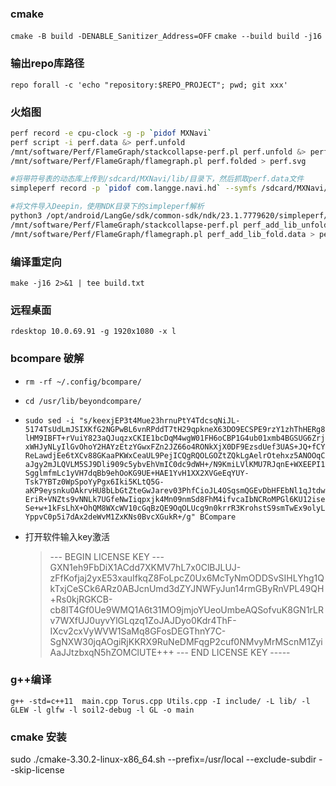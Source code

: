 ### cmake
`cmake -B build -DENABLE_Sanitizer_Address=OFF`
`cmake --build build -j16`
### 输出repo库路径
`repo forall -c 'echo "repository:$REPO_PROJECT"; pwd; git xxx' `
### 火焰图
```bash
perf record -e cpu-clock -g -p `pidof MXNavi`
perf script -i perf.data &> perf.unfold
/mnt/software/Perf/FlameGraph/stackcollapse-perf.pl perf.unfold &> perf.folded
/mnt/software/Perf/FlameGraph/flamegraph.pl perf.folded > perf.svg
```
```bash
#将带符号表的动态库上传到/sdcard/MXNavi/lib/目录下，然后抓取perf.data文件
simpleperf record -p `pidof com.langge.navi.hd` --symfs /sdcard/MXNavi/lib/ -g --duration 999999 -o perf_add_lib.data

#将文件导入Deepin，使用NDK目录下的simpleperf解析
python3 /opt/android/LangGe/sdk/common-sdk/ndk/23.1.7779620/simpleperf/report_sample.py perf_add_lib.data > perf_add_lib_unfold.data
/mnt/software/Perf/FlameGraph/stackcollapse-perf.pl perf_add_lib_unfold.data > perf_add_lib_fold.data
/mnt/software/Perf/FlameGraph/flamegraph.pl perf_add_lib_fold.data > perf_add_lib.svg
```
### 编译重定向
`make -j16 2>&1 | tee build.txt`

### 远程桌面
`rdesktop 10.0.69.91 -g 1920x1080 -x l`

### bcompare 破解
- `rm -rf ~/.config/bcompare/`
- `cd /usr/lib/beyondcompare/`
- `sudo sed -i "s/keexjEP3t4Mue23hrnuPtY4TdcsqNiJL-5174TsUdLmJSIXKfG2NGPwBL6vnRPddT7tH29qpkneX63DO9ECSPE9rzY1zhThHERg8lHM9IBFT+rVuiY823aQJuqzxCKIE1bcDqM4wgW01FH6oCBP1G4ub01xmb4BGSUG6ZrjxWHJyNLyIlGvOhoY2HAYzEtzYGwxFZn2JZ66o4RONkXjX0DF9EzsdUef3UAS+JQ+fCYReLawdjEe6tXCv88GKaaPKWxCeaUL9PejICQgRQOLGOZtZQkLgAelrOtehxz5ANOOqCaJgy2mJLQVLM5SJ9Dli909c5ybvEhVmIC0dc9dWH+/N9KmiLVlKMU7RJqnE+WXEEPI1SgglmfmLc1yVH7dqBb9ehOoKG9UE+HAE1YvH1XX2XVGeEqYUY-Tsk7YBTz0WpSpoYyPgx6Iki5KLtQ5G-aKP9eysnkuOAkrvHU8bLbGtZteGwJarev03PhfCioJL4OSqsmQGEvDbHFEbNl1qJtdwEriR+VNZts9vNNLk7UGfeNwIiqpxjk4Mn09nmSd8FhM4ifvcaIbNCRoMPGl6KU12iseSe+w+1kFsLhX+OhQM8WXcWV10cGqBzQE9OqOLUcg9n0krrR3KrohstS9smTwEx9olyLYppvC0p5i7dAx2deWvM1ZxKNs0BvcXGukR+/g" BCompare`

- 打开软件输入key激活
    > --- BEGIN LICENSE KEY ---
GXN1eh9FbDiX1ACdd7XKMV7hL7x0ClBJLUJ-zFfKofjaj2yxE53xauIfkqZ8FoLpcZ0Ux6McTyNmODDSvSIHLYhg1QkTxjCeSCk6ARz0ABJcnUmd3dZYJNWFyJun14rmGByRnVPL49QH+Rs0kjRGKCB-cb8IT4Gf0Ue9WMQ1A6t31MO9jmjoYUeoUmbeAQSofvuK8GN1rLRv7WXfUJ0uyvYlGLqzq1ZoJAJDyo0Kdr4ThF-IXcv2cxVyWVW1SaMq8GFosDEGThnY7C-SgNXW30jqAOgiRjKKRX9RuNeDMFqgP2cuf0NMvyMrMScnM1ZyiAaJJtzbxqN5hZOMClUTE+++
--- END LICENSE KEY -----

### g++编译
`g++ -std=c++11  main.cpp Torus.cpp Utils.cpp -I include/ -L lib/ -l GLEW -l glfw -l soil2-debug -l GL -o main`

### cmake 安装
sudo ./cmake-3.30.2-linux-x86_64.sh --prefix=/usr/local --exclude-subdir --skip-license